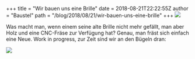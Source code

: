 +++
title = "Wir bauen uns eine Brille"
date = 2018-08-21T22:22:55Z
author = "Baustel"
path = "/blog/2018/08/21/wir-bauen-uns-eine-brille"
+++
[![](https://flipdot.org/blog/uploads/IMG_20180821_230946.serendipityThumb.jpg)](https://flipdot.org/blog/uploads/IMG_20180821_230946.jpg)  
  
Was macht man, wenn einem seine alte Brille nicht mehr gefällt, man aber
Holz und eine CNC-Fräse zur Verfügung hat? Genau, man fräst sich einfach
eine Neue. Work in progress, zur Zeit sind wir an den Bügeln dran:  
  
[![](https://flipdot.org/blog/uploads/IMG_20180821_230653.serendipityThumb.jpg)](https://flipdot.org/blog/uploads/IMG_20180821_230653.jpg)
